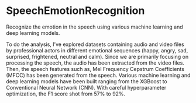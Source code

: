 # SpeechEmotionRecognition
Recognize the emotion in the speech using various machine learning and deep learning models.

To do the analysis, I’ve explored datasets containing audio and video files by professional actors in different emotional sequences (happy, angry, sad, surprised, frightened, neutral and calm). Since we are primarily focusing on processing the speech, the audio has been extracted from the video files. Then, the speech features such as, Mel Frequency Cepstrum Coefficients (MFCC) has been generated from the speech. Various machine learning and deep learning models have been built ranging from the XGBoost to Conventional Neural Network (CNN). With careful hyperparameter optimization, the F1 score shot from 57% to 92%.

